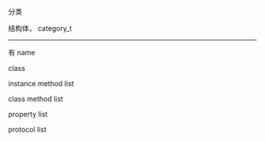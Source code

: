 分类



结构体， category_t


<hr>


有 name


class

instance method list


class method list


property list


protocol list






